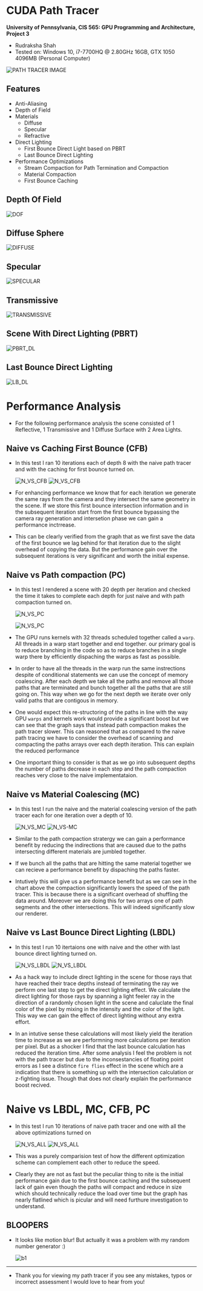 CUDA Path Tracer
================

**University of Pennsylvania, CIS 565: GPU Programming and Architecture, Project 3**

* Rudraksha Shah
* Tested on: Windows 10, i7-7700HQ @ 2.80GHz 16GB, GTX 1050 4096MB (Personal Computer)

![PATH TRACER IMAGE](img/Renders/FRONT.png)

## Features

* Anti-Aliasing
* Depth of Field
* Materials
     * Diffuse
     * Specular
     * Refractive
* Direct Lighting
    * First Bounce Direct Light based on PBRT
    * Last Bounce Direct Lighting
* Performance Optimizations
    * Stream Compaction for Path Termination and Compaction
    * Material Compaction
    * First Bounce Caching

## Depth Of Field

![DOF](img/Renders/DOF.png)

## Diffuse Sphere

![DIFFUSE](img/Renders/DIFFUSE.png)

## Specular

![SPECULAR](img/Renders/SPECULAR.png)

## Transmissive

![TRANSMISSIVE](img/Renders/TRANSMISSIVE.png)

## Scene With Direct Lighting (PBRT)

![PBRT_DL](img/Renders/DLPBRT.png)

## Last Bounce Direct Lighting

![LB_DL](img/Renders/DLLB.png)

Performance Analysis
===================

* For the following performance analysis the scene consisted of 1 Reflective, 1 Transmissive and 1 Diffuse Surface with 2 Area Lights.

## Naive vs Caching First Bounce (CFB)

* In this test I ran 10 iterations each of depth 8 with the naive path tracer and with the caching for first bounce turned on. 

    ![N_VS_CFB](img/charts/N_VS_CFB.png) ![N_VS_CFB](img/tables/N_VS_CFB.PNG)

* For enhancing performance we know that for each iteration we generate the same rays from the camera and they intersect the same geometry in the scene. If we store this first bounce intersection information and in the subsequent iteration start from the first bounce bypassing the camera ray generation and intersetion phase we can gain a performance inctrrease. 

* This can be clearly verified from the graph that as we first save the data of the first bounce we lag behind for that iteration due to the slight overhead of copying the data. But the performance gain over the subsequent iterations is very significant and worth the initial expense.

## Naive vs Path compaction (PC)

* In this test I rendered a scene with 20 depth per iteration and checked the time it takes to complete each depth for just naive and with path compaction turned on.

    ![N_VS_PC](img/charts/N_VS_PC.png) 
    
    ![N_VS_PC](img/tables/N_VS_PC.PNG)

* The GPU runs kernels with 32 threads scheduled together called a `warp`. All threads in a warp start together and end together. our primary goal is to reduce branching in the code so as to reduce branches in a single warp there by efficiently dispaching the warps as fast as possible.

* In order to have all the threads in the warp run the same instrections despite of conditional statements we can use the concept of memory coalescing. After each depth we take all the paths and remove all those paths that are terminated and bunch together all the paths that are still going on. This way when we go for the next depth we iterate over only valid paths that are contigous in memory.

* One would expect this re-structoring of the paths in line with the way GPU `warps` and kernels work would provide a significant boost but we can see that the graph says that instead path compaction makes the path tracer slower. This can reasoned that as compared to the naive path tracing we have to consider the overhead of scanning and compacting the paths arrays over each depth iteration. This can explain the reduced performance

* One important thing to consider is that as we go into subsequent depths the number of paths decrease in each step and the path compaction reaches very close to the naive implementataion.

## Naive vs Material Coalescing (MC)

* In this test I run the naive and the material coalescing version of the path tracer each for one iteration over a depth of 10.

    ![N_VS_MC](img/charts/N_VS_MC.png)
    ![N_VS-MC](img/tables/N_VS_MC.PNG)

* Similar to the path compaction stratergy we can gain a performance benefit by reducing the indirections that are caused due to the paths intersecting different materials are jumbled together.

* If we bunch all the paths that are hitting the same material together we can recieve a performance benefit by dispaching the paths faster.

* Intutively this will give us a performance benefit but as we can see in the chart above the compaction significantly lowers the speed of the path tracer. This is because there is a significant overhead of shuffling the data around. Moreover we are doing this for two arrays one of path segments and the other intersections. This will indeed significantly slow our renderer. 

## Naive vs Last Bounce Direct Lighting (LBDL)

* In this test I run 10 itertaions one with naive and the other with last bounce direct lighting turned on.

    ![N_VS_LBDL](img/charts/N_VS_LBDL.png) ![N_VS_LBDL](img/tables/N_VS_LBDL.PNG)

* As a hack way to include direct lighting in the scene for those rays that have reached their trace depths instead of terminating the ray we perform one last step to get the direct lighting effect. We calculate the direct lighting for those rays by spanning a light feeler ray in the direction of a randomly chosen light in the scene and caluclate the final color of the pixel by mixing in the intensity and the color of the light. This way we can gain the effect of direct lighting without any extra effort.  
 
* In an intutive sense these calculations will most likely yield the iteration time to increase as we are performning more calculations per iteration per pixel. But as a shocker I find that the last bounce calculation has reduced the iteration time. After some analysis I feel the problem is not with the path tracer but due to the inconsestancies of floating point errors as I see a distince `fire flies` effect in the scene which are a indication that there is something up with the intersection calculation or z-fighting issue. Though that does not clearly explain the performance boost recived.

# Naive vs LBDL, MC, CFB, PC

* In this test I run 10 iterations of naive path tracer and one with all the above optimizations turned on

    ![N_VS_ALL](img/charts/N_VS_ALL.png) 
    ![N_VS_ALL](img/tables/N_VS_ALL.PNG)

* This was a purely comparision test of how the different optimization scheme can complement each other to reduce the speed.

* Clearly they are not as fast but the peculiar thing to nite is the initial performance gain due to the first bounce caching and the subsequent lack of gain even though the paths will compact and reduce in size which should technically reduce the load over time but the graph has nearly flatlined which is picular and will need furthure investigation to understand.

## BLOOPERS

* It looks like motion blur! But actually it was a problem with my random number generator :)

    ![b1](img/Bloopers/MB.png)    

-----------------------
* Thank you for viewing my path tracer if you see any mistakes, typos or incorrect assessment I would love to hear from you!